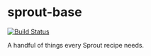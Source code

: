 sprout-base
===============

[![Build Status](https://travis-ci.org/pivotal-sprout/sprout-base.svg?branch=master)](https://travis-ci.org/pivotal-sprout/sprout-base)

A handful of things every Sprout recipe needs.
